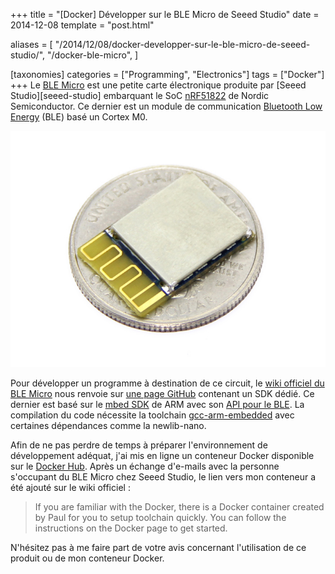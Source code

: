 +++
title = "[Docker] Développer sur le BLE Micro de Seeed Studio"
date = 2014-12-08
template = "post.html"

aliases = [
  "/2014/12/08/docker-developper-sur-le-ble-micro-de-seeed-studio/",
  "/docker-ble-micro",
]

[taxonomies]
categories = ["Programming", "Electronics"]
tags = ["Docker"]
+++
Le [BLE Micro][ble-micro] est une petite carte électronique produite par [Seeed
Studio][seeed-studio] embarquant le SoC [nRF51822][nRF51822] de Nordic
Semiconductor. Ce dernier est un module de communication [Bluetooth Low
Energy][ble] (BLE) basé un Cortex M0.

![BLE Micro de Seeed Studio](/posts/docker-ble-micro/ble_micro.jpg)

<!-- more -->

Pour développer un programme à destination de ce circuit, le [wiki officiel du
BLE Micro][ble-micro-wiki] nous renvoie sur [une page GitHub][ble-micro-github]
contenant un SDK dédié. Ce dernier est basé sur le [mbed SDK][mbed-sdk] de ARM
avec son [API pour le BLE][mbed-ble-micro]. La compilation du code nécessite la
toolchain [gcc-arm-embedded][gcc-arm-embedded] avec certaines dépendances comme
la newlib-nano.

Afin de ne pas perdre de temps à préparer l'environnement de développement
adéquat, j'ai mis en ligne un conteneur Docker disponible sur le [Docker
Hub][ble-micro-docker]. Après un échange d'e-mails avec la personne s'occupant
du BLE Micro chez Seeed Studio, le lien vers mon conteneur a été ajouté sur le
wiki officiel :

> If you are familiar with the Docker, there is a Docker container created by
> Paul for you to setup toolchain quickly. You can follow the instructions on
> the Docker page to get started.

N'hésitez pas à me faire part de votre avis concernant l'utilisation de ce
produit ou de mon conteneur Docker.

 [ble]: https://en.wikipedia.org/wiki/Bluetooth_low_energy
 [ble-micro]: https://www.seeedstudio.com/Seeed-Micro-BLE-Module-w-Cortex-M0-Based-nRF51822-SoC-p-1975.html
 [ble-micro-docker]: https://hub.docker.com/r/skyplabs/ble-micro/
 [ble-micro-github]: https://github.com/Seeed-Studio/mbed_ble/tree/softdevice_v6
 [ble-micro-wiki]: http://wiki.seeedstudio.com/BLE_Micro
 [gcc-arm-embedded]: https://launchpad.net/gcc-arm-embedded
 [mbed-ble-micro]: https://os.mbed.com/teams/Bluetooth-Low-Energy/
 [mbed-sdk]: https://os.mbed.com/handbook/mbed-SDK
 [nRF51822]: https://www.nordicsemi.com/Products/Low-power-short-range-wireless/nRF51822/GetStarted
 [seeed_studio]: https://www.seeedstudio.com/

